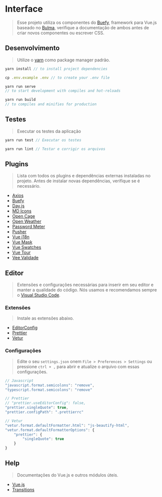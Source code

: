# Interface

> Esse projeto utiliza os componentes do [Buefy](https://buefy.org/documentation), framework para Vue.js baseado no [Bulma](https://bulma.io/documentation/), verifique a documentação de ambos antes de criar novos componentes ou escrever CSS.

## Desenvolvimento

> Utilize o [yarn](https://yarnpkg.com/) como package manager padrão.

```js
yarn install // to install project dependencies
```

```js
cp .env.example .env // to create your .env file
```

```js
yarn run serve
// to start development with compiles and hot-reloads
```

```js
yarn run build
// to compiles and minifies for production
```

## Testes

> Executar os testes da aplicação

```js
yarn run test // Executar os testes
```

```js
yarn run lint // Testar e corrigir os arquivos
```

## Plugins

> Lista com todos os plugins e dependências externas instaladas no projeto.
> Antes de instalar novas dependências, verifique se é necessário.

-   [Axios](https://github.com/axios/axios)
-   [Buefy](https://buefy.org/documentation)
-   [Day.js](https://day.js.org/docs/en/installation/installation)
-   [MD Icons](https://materialdesignicons.com/)
-   [Open Cage](https://opencagedata.com/)
-   [Open Weather](https://openweathermap.org/)
-   [Password Meter](https://miladd3.github.io/vue-simple-password-meter/)
-   [Pusher](https://pusher.com/docs)
-   [Vue i18n](https://phrase.com/blog/posts/ultimate-guide-to-vue-localization-with-vue-i18n/)
-   [Vue Mask](https://www.npmjs.com/package/v-mask)
-   [Vue Swatches](https://www.npmjs.com/package/vue-swatches)
-   [Vue Tour](https://github.com/pulsardev/vue-tour)
-   [Vee Validade](https://logaretm.github.io/vee-validate/)

## Editor

> Extensões e configurações necessárias para inserir em seu editor e manter a qualidade do código. Nós usamos e recomendamos sempre o [Visual Studio Code](https://code.visualstudio.com/).

### Extensões

> Instale as extensões abaixo.

-   [EditorConfig](https://marketplace.visualstudio.com/items?itemName=EditorConfig.EditorConfig)
-   [Prettier](https://marketplace.visualstudio.com/items?itemName=esbenp.prettier-vscode)
-   [Vetur](https://marketplace.visualstudio.com/items?itemName=octref.vetur)

### Configurações

> Edite o seu `settings.json` onem `File > Preferences > Settings` ou pressione `ctrl + ,` para abrir e atualize o arquivo com essas configurações.

```js
// Javascript
"javascript.format.semicolons": "remove",
"typescript.format.semicolons": "remove"

// Prettier
// "prettier.useEditorConfig": false,
"prettier.singleQuote": true,
"prettier.configPath": ".prettierrc"

// Vetur
"vetur.format.defaultFormatter.html": "js-beautify-html",
"vetur.format.defaultFormatterOptions": {
	"prettier": {
		"singleQuote": true
	}
}
```

## Help

> Documentações do Vue.js e outros módulos úteis.

-   [Vue.js](https://v3.vuejs.org/guide/introduction.html#what-is-vue-js)
-   [Transitions](https://vuejs.org/v2/guide/transitions.html#Transitions-on-Initial-Render)
